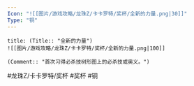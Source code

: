 ```yaml
---
Icon: "![[图片/游戏攻略/龙珠Z/卡卡罗特/奖杯/全新的力量.png|30]]"
Type: "铜"
---
```

```ad-common-bronze-trophy
title: (Title:: "全新的力量")
![[图片/游戏攻略/龙珠Z/卡卡罗特/奖杯/全新的力量.png|100]]

(Comment:: "首次习得必杀技树形图上的必杀技或奥义。")
```

#龙珠Z/卡卡罗特/奖杯 #奖杯 #铜
